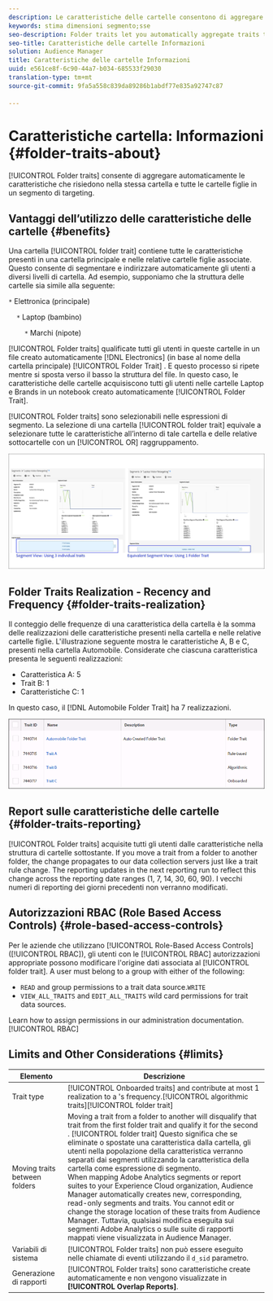```yaml
---
description: Le caratteristiche delle cartelle consentono di aggregare automaticamente le caratteristiche che risiedono nella stessa cartella e tutte le cartelle figlie in un segmento di targeting.
keywords: stima dimensioni segmento;sse
seo-description: Folder traits let you automatically aggregate traits that reside within the same folder and all child folders into a targetable segment.
seo-title: Caratteristiche delle cartelle Informazioni
solution: Audience Manager
title: Caratteristiche delle cartelle Informazioni
uuid: e561ce8f-6c90-44a7-b034-685533f29030
translation-type: tm+mt
source-git-commit: 9fa5a558c839da89286b1abdf77e835a92747c87

---
```



# Caratteristiche cartella: Informazioni {#folder-traits-about}

[!UICONTROL Folder traits] consente di aggregare automaticamente le caratteristiche che risiedono nella stessa cartella e tutte le cartelle figlie in un segmento di targeting.

## Vantaggi dell’utilizzo delle caratteristiche delle cartelle {#benefits}

Una cartella [!UICONTROL folder trait] contiene tutte le caratteristiche presenti in una cartella principale e nelle relative cartelle figlie associate. Questo consente di segmentare e indirizzare automaticamente gli utenti a diversi livelli di cartella. Ad esempio, supponiamo che la struttura delle cartelle sia simile alla seguente:

`*` Elettronica (principale)

    `*` Laptop (bambino)

        `*` Marchi (nipote)

[!UICONTROL Folder traits] qualificate tutti gli utenti in queste cartelle in un file creato automaticamente [!DNL Electronics] (in base al nome della cartella principale) [!UICONTROL Folder Trait] . E questo processo si ripete mentre si sposta verso il basso la struttura del file. In questo caso, le caratteristiche delle cartelle acquisiscono tutti gli utenti nelle cartelle Laptop e Brands in un notebook creato automaticamente [!UICONTROL Folder Trait].

[!UICONTROL Folder traits] sono selezionabili nelle espressioni di segmento. La selezione di una cartella [!UICONTROL folder trait] equivale a selezionare tutte le caratteristiche all’interno di tale cartella e delle relative sottocartelle con un [!UICONTROL OR] raggruppamento.

![](assets/folder-traits-compare-border.jpg)

## Folder Traits Realization - Recency and Frequency {#folder-traits-realization}

Il conteggio delle frequenze di una caratteristica della cartella è la somma delle realizzazioni delle caratteristiche presenti nella cartella e nelle relative cartelle figlie. L'illustrazione seguente mostra le caratteristiche A, B e C, presenti nella cartella Automobile. Considerate che ciascuna caratteristica presenta le seguenti realizzazioni:

* Caratteristica A: 5
* Trait B: 1
* Caratteristiche C: 1

In questo caso, il [!DNL Automobile Folder Trait] ha 7 realizzazioni.

![](assets/folder_traits_rollup_border.png)

## Report sulle caratteristiche delle cartelle {#folder-traits-reporting}

[!UICONTROL Folder traits] acquisite tutti gli utenti dalle caratteristiche nella struttura di cartelle sottostante. If you move a trait from a folder to another folder, the change propagates to our data collection servers just like a trait rule change. [](../../reference/system-components/components-data-collection.md) The reporting updates in the next reporting run to reflect this change across the reporting date ranges (1, 7, 14, 30, 60, 90). I vecchi numeri di reporting dei giorni precedenti non verranno modificati.

## Autorizzazioni RBAC (Role Based Access Controls) {#role-based-access-controls}

Per le aziende che utilizzano [!UICONTROL Role-Based Access Controls] ([!UICONTROL RBAC]), gli utenti con le [!UICONTROL RBAC] autorizzazioni appropriate possono modificare l'origine dati associata al [!UICONTROL folder trait]. A user must belong to a group with either of the following:

* `READ` and  group permissions to a trait data source.`WRITE`
* `VIEW_ALL_TRAITS` and `EDIT_ALL_TRAITS` wild card permissions for trait data sources.

Learn how to assign  permissions in our administration documentation.[!UICONTROL RBAC][](../../features/administration/administration-overview.md#create-group)

## Limits and Other Considerations {#limits}

| Elemento | Descrizione |
|---|---|
| Trait type | [!UICONTROL Onboarded traits] and  contribute at most 1 realization to a 's frequency.[!UICONTROL algorithmic traits][!UICONTROL folder trait] |
| Moving traits between folders | Moving a trait from a folder to another will disqualify that trait from the first folder trait and qualify it for the second . [!UICONTROL folder trait] Questo significa che se eliminate o spostate una caratteristica dalla cartella, gli utenti nella popolazione della caratteristica verranno separati dai segmenti utilizzando la caratteristica della cartella come espressione di segmento. <br> When mapping Adobe Analytics segments or report suites to your Experience Cloud organization, Audience Manager automatically creates new, corresponding, read-only segments and traits. You cannot edit or change the storage location of these traits from Audience Manager. Tuttavia, qualsiasi modifica eseguita sui segmenti Adobe Analytics o sulle suite di rapporti mappati viene visualizzata in Audience Manager. |
| Variabili di sistema | [!UICONTROL Folder traits] non può essere eseguito nelle chiamate di eventi utilizzando il `d_sid` parametro. |
| Generazione di rapporti   | [!UICONTROL Folder traits] sono caratteristiche create automaticamente e non vengono visualizzate in **[!UICONTROL Overlap Reports]**. |